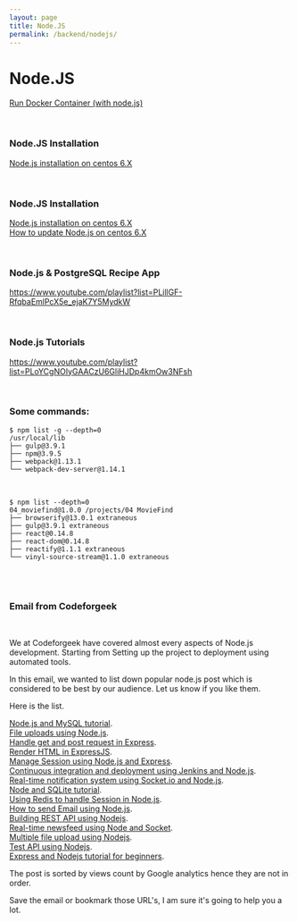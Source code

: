 ```yaml
---
layout: page
title: Node.JS
permalink: /backend/nodejs/
---
```


# Node.JS



<a href="/env/docker/run-container/">Run Docker Container (with node.js)</a>

<br/>

### Node.JS Installation

[Node.js installation on centos 6.X](/backend/nodejs/installation-on-centos-6/)

<br/>

### Node.JS Installation

[Node.js installation on centos 6.X](/backend/nodejs/installation-on-centos-6/)  
[How to update Node.js on centos 6.X](/backend/nodejs/update-nodejs-on-centos-6/)


<br/>

### Node.js & PostgreSQL Recipe App
https://www.youtube.com/playlist?list=PLillGF-RfqbaEmlPcX5e_ejaK7Y5MydkW


<br/>

### Node.js Tutorials
https://www.youtube.com/playlist?list=PLoYCgNOIyGAACzU6GliHJDp4kmOw3NFsh


<br/>

### Some commands:


    $ npm list -g --depth=0
    /usr/local/lib
    ├── gulp@3.9.1
    ├── npm@3.9.5
    ├── webpack@1.13.1
    └── webpack-dev-server@1.14.1


<br/>

    $ npm list --depth=0
    04_moviefind@1.0.0 /projects/04 MovieFind
    ├── browserify@13.0.1 extraneous
    ├── gulp@3.9.1 extraneous
    ├── react@0.14.8
    ├── react-dom@0.14.8
    ├── reactify@1.1.1 extraneous
    └── vinyl-source-stream@1.1.0 extraneous




<br/>
<br/>

### Email from Codeforgeek

<br/>

We at Codeforgeek have covered almost every aspects of Node.js development. Starting from Setting up the project to deployment using automated tools.

In this email, we wanted to list down popular node.js post which is considered to be best by our audience. Let us know if you like them.

Here is the list.

<a href="https://codeforgeek.com/2015/01/nodejs-mysql-tutorial/" rel="nofollow">Node.js and MySQL tutorial</a>.  
<a href="https://codeforgeek.com/2014/11/file-uploads-using-node-js/" rel="nofollow">File uploads using Node.js</a>.  
<a href="https://codeforgeek.com/2014/09/handle-get-post-request-express-4/" rel="nofollow">Handle get and post request in Express</a>.  
<a href="https://codeforgeek.com/2015/01/render-html-file-expressjs/" rel="nofollow">Render HTML in ExpressJS</a>.  
<a href="https://codeforgeek.com/2014/09/manage-session-using-node-js-express-4/" rel="nofollow">Manage Session using Node.js and Express</a>.  
<a href="https://codeforgeek.com/2016/04/continuous-integration-deployment-jenkins-node-js/" rel="nofollow">Continuous integration and deployment using Jenkins and Node.js</a>.  
<a href="https://codeforgeek.com/2015/09/real-time-notification-system-using-socket-io/" rel="nofollow">Real-time notification system using Socket.io and Node.js</a>.  
<a href="https://codeforgeek.com/2014/07/node-sqlite-tutorial/" rel="nofollow">Node and SQLite tutorial</a>.  
<a href="https://codeforgeek.com/2015/07/using-redis-to-handle-session-in-node-js/" rel="nofollow">Using Redis to handle Session in Node.js</a>.  
<a href="https://codeforgeek.com/2014/07/send-e-mail-node-js/" rel="nofollow">How to send Email using Node.js</a>.  
<a href="https://codeforgeek.com/2015/03/restful-api-node-and-express-4/" rel="nofollow">Building REST API using Nodejs</a>.  
<a href="https://codeforgeek.com/2015/03/real-time-app-socket-io/" rel="nofollow">Real-time newsfeed using Node and Socket</a>.  
<a href="https://codeforgeek.com/2016/01/multiple-file-upload-node-js/" rel="nofollow">Multiple file upload using Nodejs</a>.  
<a href="https://codeforgeek.com/2015/07/unit-testing-nodejs-application-using-mocha/" rel="nofollow">Test API using Nodejs</a>.  
<a href="https://codeforgeek.com/2014/06/express-nodejs-tutorial/" rel="nofollow">Express and Nodejs tutorial for beginners</a>.  




The post is sorted by views count by Google analytics hence they are not in order.

Save the email or bookmark those URL's, I am sure it's going to help you a lot.

